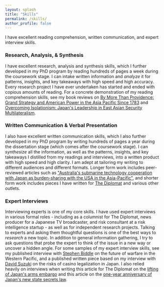 ```yaml
---
layout: splash
title: "Skills"
permalink: /skills/
author_profile: false
---
```


I have excellent reading comprehension, written communication, and expert interview skills.

### Research, Analysis, & Synthesis

I have excellent research, analysis and synthesis skills, which I further developed in my PhD program by reading hundreds of pages a week during the coursework stage. I can intake written information and *analyze* it for patterns, insights, and key takeaways with high speed and high accuracy. Every research project I have ever undertaken has started and ended with copious amounts of reading. For a concrete demonstration of my reading comprehension skills, see my book reviews on <a href="https://cimsec.org/by-more-than-providenceby-more-than-providence-grand-strategy-and-american-power-in-the-asia-pacific-since-1783/">By More Than Providence: Grand Strategy and American Power in the Asia Pacific Since 1783</a> and <a href="https://networks.h-net.org/node/28443/reviews/9356837/pollmann-midford-overcoming-isolationism-japan%E2%80%99s-leadership-east">Overcoming Isolationism: Japan's Leadership in East Asian Security Multilateralism</a>.

### Written Communication & Verbal Presentation

I also have excellent written communication skills, which I also further developed in my PhD program by writing hundreds of pages a year during the dissertation stage (which comes after the coursework stage). I can *synthesize* all the information, as well as the patterns, insights, and key takeaways I distilled from my readings and interviews, into a written product with high speed and high clarity. I am adept at tailoring my writing to different audiences and different formats. Longer form work includes peer-reviewed articles such as  <a href="https://www.tandfonline.com/doi/abs/10.1080/10357718.2015.1034088?journalCode=caji20">"Australia's submarine technology cooperation with Japan as burden-sharing with the USA in the Asia-Pacific"</a>, and shorter form work includes pieces I have written for <a href="https://thediplomat.com/authors/mina-pollmann/">The Diplomat</a> and various other outlets. 

### Expert Interviews

Interviewing experts is one of my core skills. I have used expert interviews in various formal roles - including as a columnist for The Diplomat, news producer for a Japanese TV broadcaster, and risk consultant at a risk intelligence startup - as well as for independent research projects. Talking to experts and asking them thoughtful questions is one of the best ways to *research* a new topic. In addition to general information gathering, I try to ask questions that probe the expert to think of the issue in a new way or uncover a hidden angle. For some samples of my expert interview skills, see my published interview with <a href="https://cimsec.org/sea-control-130-stephen-biddle-future-warfare-western-pacific/">Stephen Biddle</a> on the future of warfare in the Western Pacific, and a published written piece based on my interview with <a href="https://www.blackpeakgroup.com/wp-content/uploads/2018/07/Blackpeak-RANE-Interview-David-Suzuki-Japan-Rolls-Dice-on-Legalizing-Casinos.pdf">David Suzuki</a> on the risks of casino legalization in Japan. I also relied heavily on interviews when writing this article for The Diplomat on the <a href="https://thediplomat.com/2015/10/the-truth-about-japans-defense-exports/">lifting of Japan's arms embargo</a> and this article on the <a href="https://thediplomat.com/2015/12/japans-controversial-state-secrets-law-one-year-later/">one-year anniversary of Japan's new state secrets law</a>. 